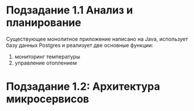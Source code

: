 # Подзадание 1.1 Анализ и планирование 
Существующее монолитное приложение написано на Java, использует базу данных Postgres и реализует две основные функции: 
1. мониторинг температуры
2. управление отоплением

# Подзадание 1.2: Архитектура микросервисов

